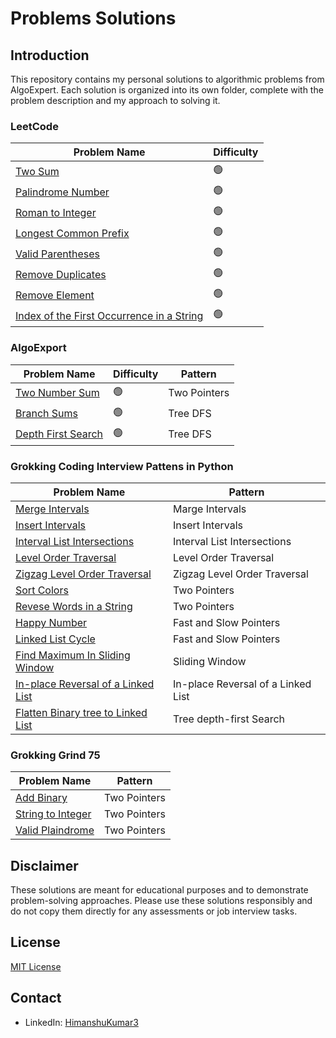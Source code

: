 # Problems Solutions

## Introduction

This repository contains my personal solutions to algorithmic problems from AlgoExpert. Each solution is organized into its own folder, complete with the problem description and my approach to solving it.

### LeetCode

| Problem Name                                                             | Difficulty |
| ------------------------------------------------------------------------ | ---------- |
| [Two Sum](LeetCode/two_sum.py)                                           | 🟢         |
| [Palindrome Number](LeetCode/palindrome_number.py)                       | 🟢         |
| [Roman to Integer](LeetCode/roman_to_integer.py)                         | 🟢         |
| [Longest Common Prefix](LeetCode/longest_common_prefix.py)               | 🟢         |
| [Valid Parentheses](LeetCode/valid_parentheses.py)                       | 🟢         |
| [Remove Duplicates](LeetCode/remove_duplicates.py)                       | 🟢         |
| [Remove Element](LeetCode/remove_element.py)                             | 🟢         |
| [Index of the First Occurrence in a String](LeetCode/first_occurence.py) | 🟢         |

### AlgoExport

| Problem Name                                         | Difficulty | Pattern      |
| ---------------------------------------------------- | ---------- | ------------ |
| [Two Number Sum](AlgoExport/Two_Number_Sum/)         | 🟢         | Two Pointers |
| [Branch Sums](AlgoExport/Branch_Sums/)               | 🟢         | Tree DFS     |
| [Depth First Search](AlgoExport/Depth-first-search/) | 🟢         | Tree DFS     |

### Grokking Coding Interview Pattens in Python

| Problem Name                                                                                                 | Pattern                            |
| ------------------------------------------------------------------------------------------------------------ | ---------------------------------- |
| [Merge Intervals](Grokking-Coding-Interview-Patterns_in_Python/merge_intervals.py)                           | Marge Intervals                    |
| [Insert Intervals](Grokking-Coding-Interview-Patterns_in_Python/insert_intervals.py)                         | Insert Intervals                   |
| [Interval List Intersections](Grokking-Coding-Interview-Patterns_in_Python/interval_list_intersections.py)   | Interval List Intersections        |
| [Level Order Traversal](Grokking-Coding-Interview-Patterns_in_Python/level_order_traversal.py)               | Level Order Traversal              |
| [Zigzag Level Order Traversal](Grokking-Coding-Interview-Patterns_in_Python/zigzag_level_order_traversal.py) | Zigzag Level Order Traversal       |
| [Sort Colors](Grokking-Coding-Interview-Patterns_in_Python/sort_colors.py)                                   | Two Pointers                       |
| [Revese Words in a String](Grokking-Coding-Interview-Patterns_in_Python/reverse_words.py)                    | Two Pointers                       |
| [Happy Number](Grokking-Coding-Interview-Patterns_in_Python/happy_number.py)                                 | Fast and Slow Pointers             |
| [Linked List Cycle](Grokking-Coding-Interview-Patterns_in_Python/linked_list_cycle.py)                       | Fast and Slow Pointers             |
| [Find Maximum In Sliding Window](Grokking-Coding-Interview-Patterns_in_Python/max_sliding_window.py)         | Sliding Window                     |
| [In-place Reversal of a Linked List](Grokking-Coding-Interview-Patterns_in_Python/revese_linked_list.py)     | In-place Reversal of a Linked List |
| [Flatten Binary tree to Linked List](Grokking-Coding-Interview-Patterns_in_Python/flatten_binary_tree.py)    | Tree depth-first Search            |

### Grokking Grind 75

| Problem Name                                                                 | Pattern      |
| ---------------------------------------------------------------------------- | ------------ |
| [Add Binary](Grokking-Grind-75-Python/WarmUp/Add_Binary.py)                  | Two Pointers |
| [String to Integer](Grokking-Grind-75-Python/WarmUp/string_to_integer.py)    | Two Pointers |
| [Valid Plaindrome](Grokking-Grind-75-Python/TwoPointers/valid_palindrome.py) | Two Pointers |

## Disclaimer

These solutions are meant for educational purposes and to demonstrate problem-solving approaches. Please use these solutions responsibly and do not copy them directly for any assessments or job interview tasks.

## License

[MIT License](LICENSE)

## Contact

- LinkedIn: [HimanshuKumar3](https://www.linkedin.com/in/himanshukumar3/)
